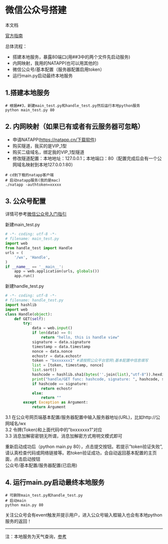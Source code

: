 # 微信公众号搭建

本文档

[官方指南](https://developers.weixin.qq.com/doc/offiaccount/Getting_Started/Getting_Started_Guide.html)<br>

总体流程：
 - 搭建本地服务，暴露80端口(用##3中的两个文件先启动服务)
 - 内网映射，我用的NATAPP(也可以用其他的)
 - 微信公众号/基本配置（服务器配置启用token）
 - 运行main.py启动最终本地服务

## 1.搭建本地服务

```shell
# 根据##3，新建main_test.py和handle_test.py然后运行本地python服务
python main_test.py 80
```

## 2. 内网映射（如果已有或者有云服务器可忽略）

- 申请NATAPP(https://natapp.cn/下载软件)
- 购买隧道，我买的是VIP_1型
- 购买二级域名，绑定我的VIP_1型隧道
- 修改隧道配置：本地地址：127.0.0.1；本地端口：80（配置完成后会有一个公网域名映射到本地127.0.0.1:80）

```shell
# cd到下载的natapp客户端
# 启动natapp服务(我的是mac)
./natapp -authtoken=xxxxx
```

## 3. 公众号配置

详情可参考[微信公众号入门指引](https://developers.weixin.qq.com/doc/offiaccount/Getting_Started/Getting_Started_Guide.html)<br>

新建main_test.py<br>
```python
# -*- coding: utf-8 -*-
# filename: main_test.py
import web
from handle_test import Handle
urls = (
    '/wx', 'Handle',
)
if __name__ == '__main__':
    app = web.application(urls, globals())
    app.run()
```
新建handle_test.py<br>
```python
# -*- coding: utf-8 -*-
# filename: handle_test.py
import hashlib
import web
class Handle(object):
    def GET(self):
        try:
            data = web.input()
            if len(data) == 0:
                return "hello, this is handle view"
            signature = data.signature
            timestamp = data.timestamp
            nonce = data.nonce
            echostr = data.echostr
            token = "bxxxxxxx1" #请按照公众平台官网\基本配置中信息填写
            list = [token, timestamp, nonce]
            list.sort()
            hashcode = hashlib.sha1(bytes(''.join(list),"utf-8")).hexdigest()
            print("handle/GET func: hashcode, signature: ", hashcode, signature)
            if hashcode == signature:
                return echostr
            else:
                return ""
        except Exception as Argument:
            return Argument
```

3.1 在公众号网页端基本配置/服务器配置中输入服务器地址(URL)，比如http://公网域名/wx<br>
3.2 令牌(Token)和上面代码中的"bxxxxxxx1"对应<br>
3.3 消息加解密密钥无所谓，消息加解密方式用明文模式即可

重新启动成功后（python main.py 80），点击提交按钮。若提示”token验证失败”, 请认真检查代码或网络链接等。若token验证成功，会自动返回基本配置的主页面，点击启动按钮<br>
公众号/基本配置/服务器配置(已启用) 


## 4. 运行main.py启动最终本地服务

```shell
# 可删除main_test.py和handle_test.py
# 启动main
python main.py 80
```

关注公众号会有event触发并提示用户，进入公众号输入框输入也会有本地python服务的返回！








---

注：本地服务为天气查询，[参考](https://github.com/aichibazhang/python-weather-api)<br>

